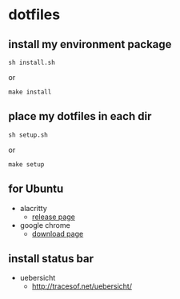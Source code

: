 # dotfiles

## install my environment package

```
sh install.sh
```

or

```
make install
```

## place my dotfiles in each dir

```
sh setup.sh
```

or

```
make setup
```

## for Ubuntu

- alacritty
  - [release page](https://github.com/jwilm/alacritty/releases)
- google chrome
  - [download page](https://www.google.com/chrome/)

## install status bar

- uebersicht
  - http://tracesof.net/uebersicht/



